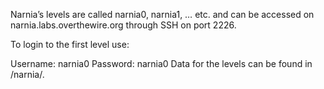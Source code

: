 Narnia’s levels are called narnia0, narnia1, … etc. and can be accessed on narnia.labs.overthewire.org through SSH on port 2226.

To login to the first level use:

Username: narnia0
Password: narnia0
Data for the levels can be found in /narnia/.
